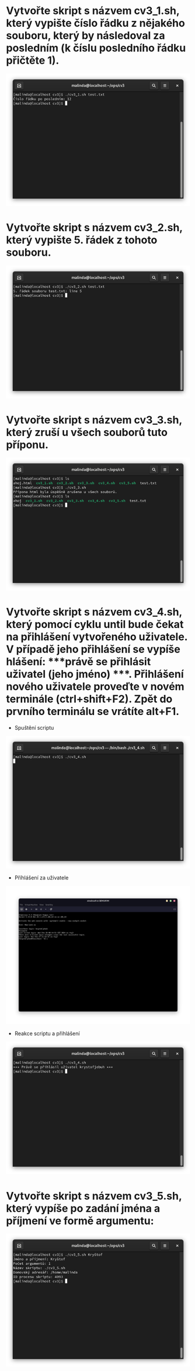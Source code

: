 # Vytvořte skript s názvem cv3_1.sh, který vypište číslo řádku z nějakého souboru, který by následoval za posledním (k číslu posledního řádku přičtěte 1).
![Úkol 1](../assests/cv3/ukol1.png) 

 
# Vytvořte skript s názvem cv3_2.sh, který vypište 5. řádek z tohoto souboru.
![Úkol 2](../assests/cv3/ukol2.png)


 
# Vytvořte skript s názvem cv3_3.sh, který zruší u všech souborů tuto příponu.

![Úkol 3](../assests/cv3/ukol3.png) 

# Vytvořte skript s názvem cv3_4.sh, který pomocí cyklu until bude čekat  na  přihlášení vytvořeného uživatele. V případě jeho přihlášení se vypíše hlášení: ***právě se přihlásit uživatel (jeho jméno) ***. Přihlášení nového uživatele proveďte v novém terminále (ctrl+shift+F2). Zpět do prvního terminálu se vrátíte alt+F1.

- Spuštění scriptu

![Úkol 4_1](../assests/cv3/ukol4_1.png)

- Příhlášení za uživatele

![Úkol 4_2](../assests/cv3/ukol4_2.png) 

- Reakce scriptu a přihlášení

![Úkol 4_3](../assests/cv3/ukol4_3.png)

# Vytvořte skript s názvem cv3_5.sh, který vypíše po zadání jména a příjmení ve formě argumentu:

![Úkol 5](../assests/cv3/ukol5.png) 

